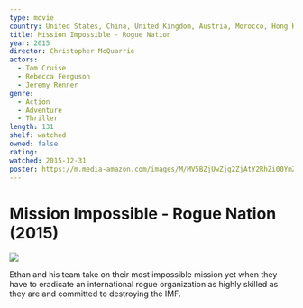 ```yaml
---
type: movie
country: United States, China, United Kingdom, Austria, Morocco, Hong Kong
title: Mission Impossible - Rogue Nation
year: 2015
director: Christopher McQuarrie
actors:
  - Tom Cruise
  - Rebecca Ferguson
  - Jeremy Renner
genre:
  - Action
  - Adventure
  - Thriller
length: 131
shelf: watched
owned: false
rating:
watched: 2015-12-31
poster: https://m.media-amazon.com/images/M/MV5BZjUwZjg2ZjAtY2RhZi00YmZjLTlhNGQtOWQwNDk1MjhhM2NhXkEyXkFqcGc@._V1_SX300.jpg
---
```


# Mission Impossible - Rogue Nation (2015)

![](https://m.media-amazon.com/images/M/MV5BZjUwZjg2ZjAtY2RhZi00YmZjLTlhNGQtOWQwNDk1MjhhM2NhXkEyXkFqcGc@._V1_SX300.jpg)

Ethan and his team take on their most impossible mission yet when they have to eradicate an international rogue organization as highly skilled as they are and committed to destroying the IMF.